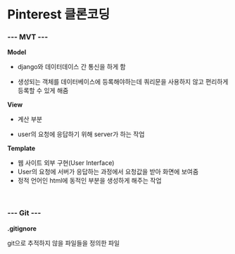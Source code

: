 # Pinterest 클론코딩

### --- MVT ---

**Model**

* django와 데이터데이스 간 통신을 하게 함

* 생성되는 객체를 데이터베이스에 등록해야하는데 쿼리문을 사용하지 않고 편리하게 등록할 수 있게 해줌

**View**

* 계산 부분

* user의 요청에 응답하기 위해 server가 하는 작업

**Template**

* 웹 사이트 외부 구현(User Interface)
* User의 요청에 서버가 응답하는 과정에서 요청값을 받아 화면에 보여줌
* 정적 언어인 html에 동적인 부분을 생성하게 해주는 작업

</br>

### --- Git ---

**.gitignore**

git으로 추적하지 않을 파일들을 정의한 파일

